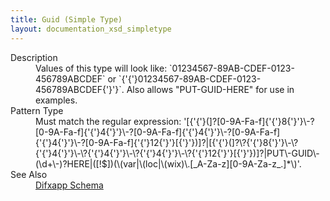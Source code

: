 ```yaml
---
title: Guid (Simple Type)
layout: documentation_xsd_simpletype
---
```

<dl>
  <dt>Description</dt>
  <dd>Values of this type will look like: `01234567-89AB-CDEF-0123-456789ABCDEF` or `{'{'}01234567-89AB-CDEF-0123-456789ABCDEF{'}'}`. Also allows "PUT-GUID-HERE" for use in examples.</dd>
  <dt>Pattern Type</dt>
  <dd>Must match the regular expression: '[{'{'}(]?[0-9A-Fa-f]{'{'}8{'}'}\-?[0-9A-Fa-f]{'{'}4{'}'}\-?[0-9A-Fa-f]{'{'}4{'}'}\-?[0-9A-Fa-f]{'{'}4{'}'}\-?[0-9A-Fa-f]{'{'}12{'}'}[{'}'})]?|[{'{'}(]?\?{'{'}8{'}'}\-\?{'{'}4{'}'}\-\?{'{'}4{'}'}\-\?{'{'}4{'}'}\-\?{'{'}12{'}'}[{'}'})]?|PUT\-GUID\-(\d+\-)?HERE|([!$])(\(var|\(loc|\(wix)\.[_A-Za-z][0-9A-Za-z_.]*\)'.</dd>
  <dt>See Also</dt>
  <dd>
    <a href="../difxapp">Difxapp Schema</a>
  </dd>
</dl>
